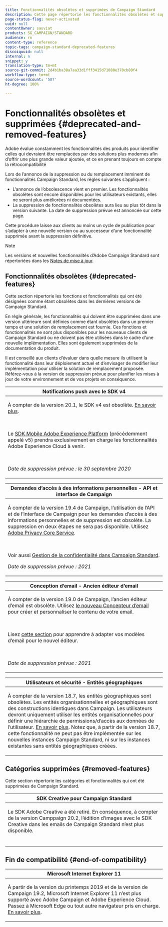 ```yaml
---
title: Fonctionnalités obsolètes et supprimées de Campaign Standard
description: Cette page répertorie les fonctionnalités obsolètes et supprimées d’Adobe Campaign Standard.
page-status-flag: never-activated
uuid: null
contentOwner: sauviat
products: SG_CAMPAIGN/STANDARD
audience: rn
content-type: reference
topic-tags: campaign-standard-deprecated-features
discoiquuid: null
internal: n
snippet: y
translation-type: tm+mt
source-git-commit: 2d4b1ba38a7aa33d1fff3415d71080e370cb80f4
workflow-type: tm+mt
source-wordcount: '587'
ht-degree: 100%

---
```



# Fonctionnalités obsolètes et supprimées {#deprecated-and-removed-features}

Adobe évalue constamment les fonctionnalités des produits pour identifier celles qui devraient être remplacées par des solutions plus modernes afin d’offrir une plus grande valeur ajoutée, et ce en prenant toujours en compte la rétrocompatibilité

Lors de l’annonce de la suppression ou du remplacement imminent de fonctionnalités Campaign Standard, les règles suivantes s’appliquent :

* L’annonce de l’obsolescence vient en premier. Les fonctionnalités obsolètes sont encore disponibles pour les utilisateurs existants, elles ne seront plus améliorées ni documentées.
* La suppression de fonctionnalités obsolètes aura lieu au plus tôt dans la version suivante. La date de suppression prévue est annoncée sur cette page.

Cette procédure laisse aux clients au moins un cycle de publication pour s’adapter à une nouvelle version ou au successeur d’une fonctionnalité supprimée avant la suppression définitive.

>[!NOTE]
>Les versions et nouvelles fonctionnalités d’Adobe Campaign Standard sont répertoriées dans les [Notes de mise à jour](../../rn/using/release-notes.md).


## Fonctionnalités obsolètes {#deprecated-features}

Cette section répertorie les fonctions et fonctionnalités qui ont été désignées comme étant obsolètes dans les dernières versions de Campaign Standard.

En règle générale, les fonctionnalités qui doivent être supprimées dans une version ultérieure sont définies comme étant obsolètes dans un premier temps et une solution de remplacement est fournie. Ces fonctions et fonctionnalités ne sont plus disponibles pour les nouveaux clients de Campaign Standard ou ne doivent pas être utilisées dans le cadre d’une nouvelle implémentation. Elles sont également supprimées de la documentation du produit.

Il est conseillé aux clients d’évaluer dans quelle mesure ils utilisent la fonctionnalité dans leur déploiement actuel et d’envisager de modifier leur implémentation pour utiliser la solution de remplacement proposée. Référez-vous à la version de suppression prévue pour planifier les mises à jour de votre environnement et de vos projets en conséquence.

<table> 
 <thead> 
  <tr> 
   <th> <strong>Notifications push avec le SDK v4</strong><br /> </th> 
  </tr> 
 </thead> 
 <tbody> 
  <tr> 
   <td> <p> À compter de la version 20.1, le SDK v4 est obsolète. <a href="https://aep-sdks.gitbook.io/docs/version-4-sdk-end-of-support-faq">En savoir plus</a>.</p><br/>
   <p>Le <a href="https://aep-sdks.gitbook.io/docs/">SDK Mobile Adobe Experience Platform</a> (précédemment appelé v5) prendra exclusivement en charge les fonctionnalités Adobe Experience Cloud à venir.</p></br>
     <p>
     <em>Date de suppression prévue : le 30 septembre 2020</em></p>
     </td> 
  </tr> 
 </tbody> 
</table>
<table> 
 <thead> 
  <tr> 
   <th> <strong>Demandes d’accès à des informations personnelles - API et interface de Campaign</strong><br /> </th> 
  </tr> 
 </thead> 
 <tbody> 
  <tr> 
   <td> <p>À compter de la version 19.4 de Campaign, l’utilisation de l’API et de l’interface de Campaign pour les demandes d’accès à des informations personnelles et de suppression est obsolète. La suppression en deux étapes ne sera pas disponible. Utilisez <a href="https://www.adobe.io/apis/experiencecloud/gdpr.html">Adobe Privacy Core Service</a>.</p></br>
   <p>Voir aussi <a href="https://helpx.adobe.com/fr/campaign/kb/acs-privacy.html">Gestion de la confidentialité dans Campaign Standard</a>.</p>
  <p> 
  <em>Date de suppression prévue : 2021</em></p>
   </td> 
  </tr> 
 </tbody> 
</table>

<table> 
 <thead> 
  <tr> 
   <th> <strong>Conception d’email - Ancien éditeur d’email</strong><br /> </th> 
  </tr> 
 </thead> 
 <tbody> 
  <tr> 
   <td> <p>À compter de la version 19.0 de Campaign, l’ancien éditeur d’email est obsolète. Utilisez <a href="https://docs.adobe.com/content/help/fr-FR/campaign-standard/using/designing-content/designing-content-in-adobe-campaign.html">le nouveau Concepteur d’email</a> pour créer et personnaliser le contenu de votre email. </p></br>
   <p>Lisez <a href="https://docs.adobe.com/content/help/fr-FR/campaign-standard/using/designing-content/building-email-content/using-existing-content.html">cette section</a> pour apprendre à adapter vos modèles d’email pour le nouvel éditeur.</p></br>
  <p> 
  <em>Date de suppression prévue : 2021</em></p>
   </td> 
  </tr> 
 </tbody> 
</table>

<table> 
 <thead> 
  <tr> 
   <th> <strong>Utilisateurs et sécurité - Entités géographiques</strong><br /> </th> 
  </tr> 
 </thead> 
 <tbody> 
  <tr> 
   <td> <p>À compter de la version 18.7, les entités géographiques sont obsolètes. Les entités organisationnelles et géographiques sont des constructions identiques dans Campaign. Les utilisateurs devront uniquement utiliser les entités organisationnelles pour définir une hiérarchie de permissions/d’accès aux données de l’utilisateur. <a href="https://helpx.adobe.com/fr/campaign/standard/administration/using/organizational-units.html">En savoir plus</a>. Notez que, à partir de la version 18.7, cette fonctionnalité ne peut pas être implémentée sur les nouvelles instances Campaign Standard, ni sur les instances existantes sans entités géographiques créées.</p>
   </td> 
  </tr> 
 </tbody> 
</table>

## Catégories supprimées {#removed-features}

Cette section répertorie les catégories et fonctionnalités qui ont été supprimées de Campaign Standard.

<table> 
 <thead> 
  <tr> 
   <th> <strong>SDK Creative pour Campaign Standard</strong><br /> </th> 
  </tr> 
 </thead> 
 <tbody> 
  <tr> 
   <td> <p>Le SDK Adobe Creative a été retiré. En conséquence, à compter de la version Camppaign 20.2, l’édition d’images avec le SDK Creative dans les emails de Campaign Standard n’est plus disponible.</p></br>
   </td> 
  </tr> 
 </tbody> 
</table>

## Fin de compatibilité {#end-of-compatibility}

<table> 
 <thead> 
  <tr> 
   <th> <strong>Microsoft Internet Explorer 11</strong><br /> </th> 
  </tr> 
 </thead> 
 <tbody> 
  <tr> 
   <td> <p>À partir de la version du printemps 2019 et de la version de Campaign 19.2, Microsoft Internet Explorer 11 n’est plus supporté avec Adobe Campaign et Adobe Experience Cloud. Passez à Microsoft Edge ou tout autre navigateur pris en charge. <a href="https://docs.adobe.com/content/help/fr-FR/campaign-standard/using/administrating/about-configuration-guidelines.html#compatible-browsers">En savoir plus</a>.</p>
   </td> 
  </tr> 
 </tbody> 
</table>
